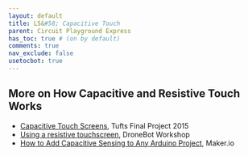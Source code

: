 ```yaml
---
layout: default
title: L5&#58; Capacitive Touch
parent: Circuit Playground Express
has_toc: true # (on by default)
comments: true
nav_exclude: false
usetocbot: true
---
```


<!-- Capacitive sensing technology works by measuring the change in capacitance (the ability of a system to store an electric charge) within its projected field due to the presence of a conductive object. See: https://www.rspinc.com/blog/contract-manufacturing/what-is-a-capacitive-touch-sensor-how-are-they-used/ -->

<!-- From Wikipedia:
"In electrical engineering, capacitive sensing (sometimes capacitance sensing) is a technology, based on capacitive coupling, that can detect and measure anything that is conductive or has a dielectric constant different from air. ...

Many types of sensors use capacitive sensing, including sensors to detect and measure proximity, pressure, humidity.

And you're surrounded by capacitive sensing—it's how modern touchscreens and touchpads work as well" -->

## More on How Capacitive and Resistive Touch Works
- [Capacitive Touch Screens](https://youtu.be/BR4wNq6WGkg), Tufts Final Project 2015
- [Using a resistive touchscreen](https://www.youtube.com/watch?v=_GT_sgbKQrc), DroneBot Workshop
- [How to Add Capacitive Sensing to Any Arduino Project](https://www.digikey.com/en/maker/blogs/2021/how-to-add-capacitive-sensing-to-any-arduino-project), Maker.io